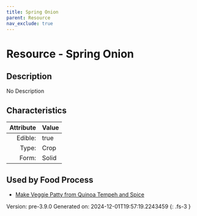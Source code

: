 ```yaml
---
title: Spring Onion
parent: Resource
nav_exclude: true
---
```

# Resource - Spring Onion

## Description
No Description

## Characteristics

| Attribute      | Value |
|--------:|:------|
|Edible:|true|
|Type:|Crop|
|Form:|Solid|
 



    
## Used by Food Process

- [Make Veggie Patty from Quinoa Tempeh and Spice](../food/make-veggie-patty-from-quinoa-tempeh-and-spice.html)


Version: pre-3.9.0 Generated on: 2024-12-01T19:57:19.2243459
{: .fs-3 }

